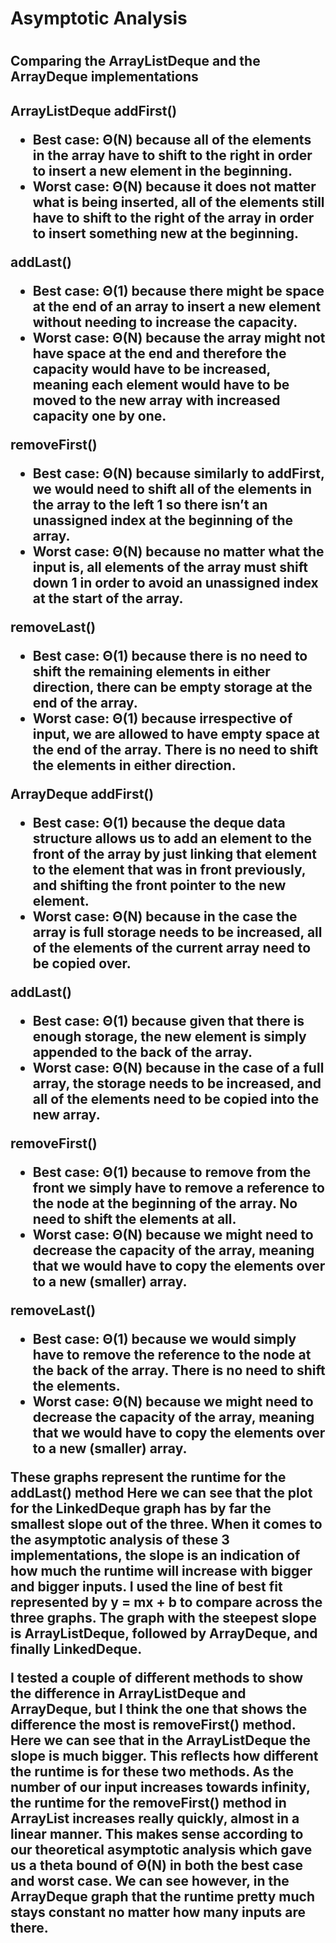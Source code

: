 <h1>Asymptotic Analysis<h1>

<h2>Comparing the ArrayListDeque and the ArrayDeque implementations<h2>

ArrayListDeque
  addFirst()
  - Best case: Θ(N) because all of the elements in the array have to shift to the right in order to insert a new element in the beginning.
  - Worst case: Θ(N) because it does not matter what is being inserted, all of the elements still
  have to shift to the right of the array in order to insert something new at the beginning.

  addLast()
  - Best case: Θ(1) because there might be space at the end of an array to insert a new element
  without needing to increase the capacity.
  - Worst case: Θ(N) because the array might not have space at the end and therefore the capacity
  would have to be increased, meaning each element would have to be moved to the new array with
  increased capacity one by one.

  removeFirst()
  - Best case: Θ(N) because similarly to addFirst, we would need to shift all of the elements in the array to the left 1 so there isn’t an unassigned index at the beginning of the array.
  - Worst case: Θ(N) because no matter what the input is, all elements of the array must shift
  down 1 in order to avoid an unassigned index at the start of the array.

  removeLast()
  - Best case: Θ(1) because there is no need to shift the remaining elements in either direction,
  there can be empty storage at the end of the array.
  - Worst case: Θ(1) because irrespective of input, we are allowed to have empty space at the end
  of the array. There is no need to shift the elements in either direction.

ArrayDeque
  addFirst()
  - Best case: Θ(1) because the deque data structure allows us to add an element to the front of
  the array by just linking that element to the element that was in front previously, and shifting
   the front pointer to the new element.
  - Worst case: Θ(N) because in the case the array is full storage needs to be increased, all of
   the elements of the current array need to be copied over.

  addLast()
  - Best case: Θ(1) because given that there is enough storage, the new element is simply appended
   to the back of the array.
  - Worst case: Θ(N) because in the case of a full array, the storage needs to be increased, and
   all of the elements need to be copied into the new array.

  removeFirst()
  - Best case: Θ(1) because to remove from the front we simply have to remove a reference to the
   node at the beginning of the array. No need to shift the elements at all.
  - Worst case: Θ(N) because we might need to decrease the capacity of the array, meaning that we
   would have to copy the elements over to a new (smaller) array.

  removeLast()
  - Best case: Θ(1) because we would simply have to remove the reference to the node at the back
   of the array. There is no need to shift the elements.
  - Worst case: Θ(N) because we might need to decrease the capacity of the array, meaning that we
   would have to copy the elements over to a new (smaller) array.

These graphs represent the runtime for the addLast() method
Here we can see that the plot for the LinkedDeque graph has by far the smallest slope out of the
three. When it comes to the asymptotic analysis of these 3 implementations, the slope is an
indication of how much the runtime will increase with bigger and bigger inputs.
I used the line of best fit represented by y = mx + b to compare across the three graphs.
The graph with the steepest slope is ArrayListDeque, followed by ArrayDeque, and finally
LinkedDeque.

I tested a couple of different methods to show the difference in ArrayListDeque and ArrayDeque, but
I think the one that shows the difference the most is removeFirst() method.
Here we can see that in the ArrayListDeque the slope is much bigger. This reflects how different the runtime is for these two methods.
As the number of our input increases towards infinity, the runtime for the removeFirst() method in ArrayList increases really quickly, almost in a linear manner. This makes sense according to our theoretical asymptotic analysis which gave us a theta bound of Θ(N) in both the best case and worst
case. We can see however, in the ArrayDeque graph that the runtime pretty much stays constant no
matter how many inputs are there.
